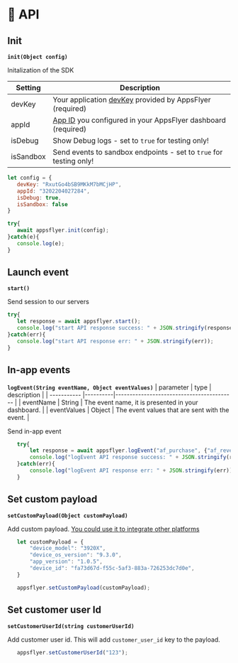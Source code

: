 # <a id="other-platforms"> 📑 API

## <a id="init"> Init

**<a id="init"> `init(Object config)`**

Initalization of the SDK 


| Setting  | Description   |
| -------- | ------------- |
| devKey   | Your application [devKey](https://support.appsflyer.com/hc/en-us/articles/207032066-Basic-SDK-integration-guide#retrieving-the-dev-key) provided by AppsFlyer (required)  |
| appId      | [App ID](https://support.appsflyer.com/hc/en-us/articles/207377436-Adding-a-new-app#available-in-the-app-store-google-play-store-windows-phone-store) you configured in your AppsFlyer dashboard (required) |
| isDebug    | Show Debug logs - set to `true` for testing only!  |
| isSandbox    | Send events to sandbox endpoints - set to `true` for testing only!  |


 ```javascript
let config = {
    devKey: "RxutGo4bSB9MKkM7bMCjHP",
    appId: "3202204027284",
    isDebug: true, 
    isSandbox: false
}

try{  
    await appsflyer.init(config);
}catch(e){
    console.log(e);
}  
```

## <a id="launch"> Launch event

**<a id="start"> `start()`**

Send session to our servers


 ```javascript
try{
    let response = await appsflyer.start();
    console.log("start API response success: " + JSON.stringify(response));
}catch(err){
    console.log("start API response err: " + JSON.stringify(err));
}
 ```


## <a id="inappevents"> In-app events

**<a id="logEvent"> `logEvent(String eventName, Object eventValues)`**
| parameter    | type     | description                                   |
| -----------  |----------|------------------------------------------     |
| eventName    | String   | The event name, it is presented in your dashboard. |
| eventValues  | Object     | The event values that are sent with the event. |

Send in-app event


 ```javascript
    try{
        let response = await appsflyer.logEvent("af_purchase", {"af_revenue" : 1.99, "af_currency": "USD"})
        console.log("logEvent API response success: " + JSON.stringify(response));
    }catch(err){
        console.log("logEvent API response err: " + JSON.stringify(err));
    }
 ```

## <a id="setCustomPayload"> Set custom payload

**<a id="setCustomPayload"> `setCustomPayload(Object customPayload)`**

Add custom payload. [You could use it to integrate other platforms](/docs/other-platforms.md)


 ```javascript
    let customPayload = {
        "device_model": "3920X",
        "device_os_version": "9.3.0",
        "app_version": "1.0.5",
        "device_id": "fa73d67d-f55c-5af3-883a-726253dc7d0e",
    }

    appsflyer.setCustomPayload(customPayload);
 ```

 ## <a id="setCustomerUserId"> Set customer user Id

**<a id="setCustomerUserId"> `setCustomerUserId(string customerUserId)`**

Add customer user id. This will add `customer_user_id` key to the payload.


 ```javascript
    appsflyer.setCustomerUserId("123");
 ```